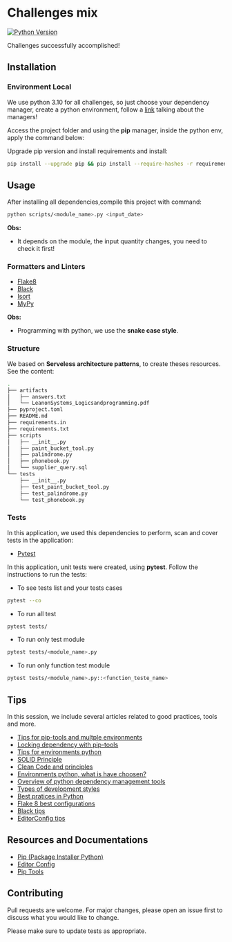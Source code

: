 # Challenges mix

[![Python Version][python-image]][python-url]

Challenges successfully accomplished!

## Installation

### Environment Local

We use python 3.10 for all challenges, so just choose your dependency manager, create a python environment, follow a [link](https://ahmed-nafies.medium.com/pip-pipenv-poetry-or-conda-7d2398adbac9) talking about the managers!

Access the project folder and using the **pip** manager, inside the python env, apply the command below:

Upgrade pip version and install requirements and install:

```sh
pip install --upgrade pip && pip install --require-hashes -r requirements.txt
```

## Usage

After installing all dependencies,compile this project with command:

```sh
python scripts/<module_name>.py <input_date>
```

**Obs:**

* It depends on the module, the input quantity changes, you need to check it first!

### Formatters and Linters

* [Flake8](https://flake8.pycqa.org/en/latest/index.html)
* [Black](https://black.readthedocs.io/en/stable/)
* [Isort](https://isort.readthedocs.io/en/latest/)
* [MyPy](https://mypy.readthedocs.io/en/stable/)

**Obs:**

* Programming with python, we use the **snake case style**.

### Structure

We based on **Serveless architecture patterns**, to create theses resources. See the content:


```sh
.
├── artifacts
│   ├── answers.txt
│   └── LeanonSystems_Logicsandprogramming.pdf
├── pyproject.toml
├── README.md
├── requirements.in
├── requirements.txt
├── scripts
│   ├── __init__.py
│   ├── paint_bucket_tool.py
│   ├── palindrome.py
│   ├── phonebook.py
│   └── supplier_query.sql
└── tests
    ├── __init__.py
    ├── test_paint_bucket_tool.py
    ├── test_palindrome.py
    └── test_phonebook.py
```

### Tests

In this application, we used this dependencies to perform, scan and cover tests in the application:

* [Pytest](https://docs.pytest.org/en/6.2.x/)

In this application, unit tests were created, using **pytest**. Follow the instructions to run the tests:

* To see tests list and your tests cases

```sh
pytest --co
```

* To run all test

```sh
pytest tests/
```

* To run only test module

```sh
pytest tests/<module_name>.py
```

* To run only function test module

```sh
pytest tests/<module_name>.py::<function_teste_name>
```

## Tips

In this session, we include several articles related to good practices, tools and more.

* [Tips for pip-tools and multple environments](https://www.caktusgroup.com/blog/2018/09/18/python-dependency-management-pip-tools/)
* [Locking dependency with pip-tools](https://lincolnloop.com/blog/python-dependency-locking-pip-tools/)
* [Tips for environments python](https://towardsdatascience.com/virtual-environments-104c62d48c54)
* [SOLID Principle](https://medium.com/@engnogueirawgn/princ%C3%ADpios-solid-na-pr%C3%A1tica-e932608406d6)
* [Clean Code and principles](https://henriquesd.medium.com/dry-kiss-yagni-principles-1ce09d9c601f)
* [Environments python, what is have choosen?](https://ahmed-nafies.medium.com/pip-pipenv-poetry-or-conda-7d2398adbac9)
* [Overview of python dependency management tools](https://modelpredict.com/python-dependency-management-tools)
* [Types of development styles](https://betterprogramming.pub/string-case-styles-camel-pascal-snake-and-kebab-case-981407998841)
* [Best pratices in Python](https://towardsdatascience.com/30-python-best-practices-tips-and-tricks-caefb9f8c5f5?gi=6989d5c08d78)
* [Flake 8 best configurations](https://simpleisbetterthancomplex.com/packages/2016/08/05/flake8.html)
* [Black tips](https://www.mattlayman.com/blog/2018/python-code-black/)
* [EditorConfig tips](https://blog.matheuscastiglioni.com.br/padronizando-seus-editores-de-texto-com-editorconfig/)

## Resources and Documentations

* [Pip (Package Installer Python)](https://pip.pypa.io/en/stable/)
* [Editor Config](https://editorconfig.org/)
* [Pip Tools](https://github.com/jazzband/pip-tools)

## Contributing

Pull requests are welcome. For major changes, please open an issue first to discuss what you would like to change.

Please make sure to update tests as appropriate.

[python-url]: https://www.python.org/dev/peps/pep-0596/
[python-image]: https://img.shields.io/badge/python-v3.10-blue
